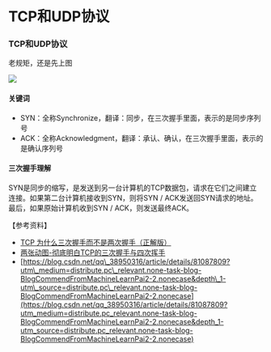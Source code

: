 # TCP和UDP协议



### TCP和UDP协议

老规矩，还是先上图

![](https://pic.downk.cc/item/5f8e94811cd1bbb86bdc712b.jpg)

#### 关键词

* SYN：全称Synchronize，翻译：同步，在三次握手里面，表示的是同步序列号
* ACK：全称Acknowledgment，翻译：承认、确认，在三次握手里面，表示的是确认序列号

#### 三次握手理解

SYN是同步的缩写，是发送到另一台计算机的TCP数据包，请求在它们之间建立连接。如果第二台计算机接收到SYN，则将SYN / ACK发送回SYN请求的地址。最后，如果原始计算机收到SYN / ACK，则发送最终ACK。

【参考资料】

* [TCP 为什么三次握手而不是两次握手（正解版）](https://blog.csdn.net/lengxiao1993/article/details/82771768)
* [两张动图-彻底明白TCP的三次握手与四次挥手](https://blog.csdn.net/qzcsu/article/details/72861891)
* [https://blog.csdn.net/qq\_38950316/article/details/81087809?utm\_medium=distribute.pc\_relevant.none-task-blog-BlogCommendFromMachineLearnPai2-2.nonecase&depth\_1-utm\_source=distribute.pc\_relevant.none-task-blog-BlogCommendFromMachineLearnPai2-2.nonecase](https://blog.csdn.net/qq_38950316/article/details/81087809?utm_medium=distribute.pc_relevant.none-task-blog-BlogCommendFromMachineLearnPai2-2.nonecase&depth_1-utm_source=distribute.pc_relevant.none-task-blog-BlogCommendFromMachineLearnPai2-2.nonecase)

